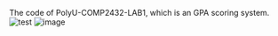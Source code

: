 The code of PolyU-COMP2432-LAB1, which is an GPA scoring system.
![test](https://github.com/user-attachments/assets/4e11261e-93f4-43ec-81a2-c11fea9966db)
![image](https://github.com/user-attachments/assets/b8eec39c-2204-4971-8643-86959d62bd6f)
